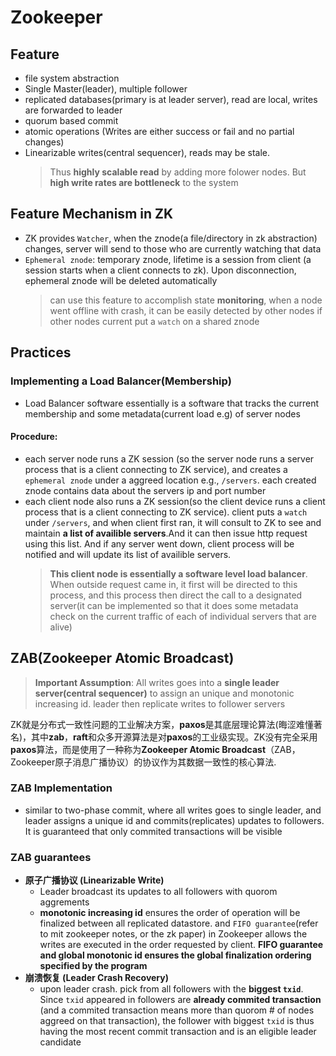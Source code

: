 # Zookeeper

## Feature
- file system abstraction
- Single Master(leader), multiple follower
- replicated databases(primary is at leader server), read are local, writes are forwarded to leader 
- quorum based commit
- atomic operations (Writes are either success or fail and no partial changes)
- Linearizable writes(central sequencer), reads may be stale.
  > Thus **highly scalable read** by adding more folower nodes. But **high write rates are bottleneck** to the system

## Feature Mechanism in ZK
- ZK provides `Watcher`, when the znode(a file/directory in zk abstraction) changes, server will send to those who are currently watching that data
- `Ephemeral znode`: temporary znode, lifetime is a session from client (a session starts when a client connects to zk). Upon disconnection, ephemeral znode will be deleted automatically
  > can use this feature to accomplish state **monitoring**, when a node went offline with crash, it can be easily detected by other nodes if other nodes current put a `watch` on a shared znode

## Practices

### Implementing a Load Balancer(Membership)
- Load Balancer software essentially is a software that tracks the current membership and some metadata(current load e.g) of server nodes

#### Procedure:
- each server node runs a ZK session (so the server node runs a server process that is a client connecting to ZK service), and creates a `ephemeral znode` under a aggreed location e.g., `/servers`. each created znode contains data about the servers ip and port number
- each client node also runs a ZK session(so the client device runs a client process that is a client connecting to ZK service). client puts a `watch` under `/servers`, and when client first ran, it will consult to ZK to see and maintain **a list of availible servers**.And it can then issue http request using this list. And if any server went down, client process will be notified and will update its list of availible servers.
  > **This client node is essentially a software level load balancer**. When outside request came in, it first will be directed to this process, and this process then direct the call to a designated server(it can be implemented so that it does some metadata check on the current traffic of each of individual servers that are alive)




## ZAB(Zookeeper Atomic Broadcast)
> **Important Assumption**: All writes goes into a **single leader server(central sequencer)** to assign an unique and monotonic increasing id. leader then replicate writes to follower servers

ZK就是分布式⼀致性问题的⼯业解决⽅案，**paxos**是其底层理论算法(晦涩难懂著名)，其中**zab**，**raft**和众多开源算法是对**paxos**的⼯业级实现。ZK没有完全采⽤**paxos**算法，⽽是使⽤了⼀种称为**Zookeeper Atomic Broadcast**（ZAB，Zookeeper原⼦消息⼴播协议）的协议作为其数据⼀致性的核⼼算法.

### ZAB Implementation
- similar to two-phase commit, where all writes goes to single leader, and leader assigns a unique id and commits(replicates) updates to followers. It is guaranteed that only commited transactions will be visible
### ZAB guarantees
- **原子广播协议 (Linearizable Write)**
  - Leader broadcast its updates to all followers with quorom aggrements
  - **monotonic increasing id** ensures the order of operation will be finalized between all replicated datastore. and `FIFO guarantee`(refer to mit zookeeper notes, or the zk paper) in Zookeeper allows the writes are executed in the order requested by client. **FIFO guarantee and global monotonic id ensures the global finalization ordering specified by the program**
- **崩溃恢复 (Leader Crash Recovery)**
  - upon leader crash. pick from all followers with the **biggest `txid`**. Since `txid` appeared in followers are **already commited transaction** (and a commited transaction means more than quorom # of nodes aggreed on that transaction), the follower with biggest `txid` is thus having the most recent commit transaction and is an eligible leader candidate

